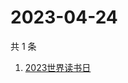 # 2023-04-24

共 1 条

<!-- BEGIN ZHIHUSEARCH -->
<!-- 最后更新时间 Mon Apr 24 2023 06:08:21 GMT+0800 (China Standard Time) -->
1. [2023世界读书日](https://www.zhihu.com/search?q=2023世界读书日)
<!-- END ZHIHUSEARCH -->
